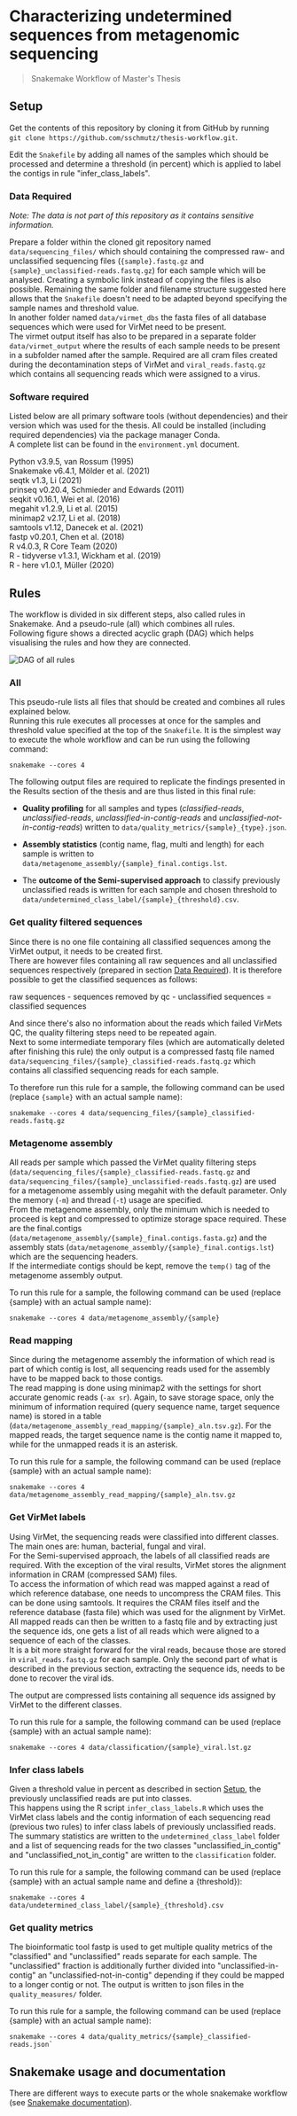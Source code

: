 # Characterizing undetermined sequences from metagenomic sequencing
> Snakemake Workflow of Master's Thesis

## Setup
Get the contents of this repository by cloning it from GitHub by running  
`git clone https://github.com/sschmutz/thesis-workflow.git`.  

Edit the `Snakefile` by adding all names of the samples which should be processed and determine a threshold (in percent) which is applied to label the contigs in rule "infer_class_labels".

### Data Required
*Note: The data is not part of this repository as it contains sensitive information.*  

Prepare a folder within the cloned git repository named `data/sequencing_files/` which should containing the compressed raw- and unclassified sequencing files (`{sample}.fastq.gz` and `{sample}_unclassified-reads.fastq.gz`) for each sample which will be analysed. Creating a symbolic link instead of copying the files is also possible. Remaining the same folder and filename structure suggested here allows that the `Snakefile` doesn't need to be adapted beyond specifying the sample names and threshold value.  
In another folder named `data/virmet_dbs` the fasta files of all database sequences which were used for VirMet need to be present.  
The virmet output itself has also to be prepared in a separate folder `data/virmet_output` where the results of each sample needs to be present in a subfolder named after the sample. Required are all cram files created during the decontamination steps of VirMet and `viral_reads.fastq.gz` which contains all sequencing reads which were assigned to a virus.

### Software required
Listed below are all primary software tools (without dependencies) and their version which was used for the thesis. All could be installed (including required dependencies) via the package manager Conda.  
A complete list can be found in the `environment.yml` document.

Python v3.9.5, van Rossum (1995)  
Snakemake v6.4.1, Mölder et al. (2021)  
seqtk v1.3, Li (2021)  
prinseq v0.20.4, Schmieder and Edwards (2011)  
seqkit v0.16.1, Wei et al. (2016)  
megahit v1.2.9, Li et al. (2015)  
minimap2 v2.17, Li et al. (2018)  
samtools v1.12, Danecek et al. (2021)  
fastp v0.20.1, Chen et al. (2018)  
R v4.0.3, R Core Team (2020)  
R - tidyverse v1.3.1, Wickham et al. (2019)  
R - here v1.0.1, Müller (2020)  


## Rules
The workflow is divided in six different steps, also called rules in Snakemake. And a pseudo-rule (all) which combines all rules.  
Following figure shows a directed acyclic graph (DAG) which helps visualising the rules and how they are connected.  


![DAG of all rules](dag.svg)

### All
This pseudo-rule lists all files that should be created and combines all rules explained below.  
Running this rule executes all processes at once for the samples and threshold value specified at the top of the `Snakefile`. It is the simplest way to execute the whole workflow and can be run using the following command:  
```
snakemake --cores 4
```

The following output files are required to replicate the findings presented in the Results section of the thesis and are thus listed in this final rule:  
- **Quality profiling** for all samples and types (*classified-reads*, *unclassified-reads*, *unclassified-in-contig-reads* and *unclassified-not-in-contig-reads*) written to `data/quality_metrics/{sample}_{type}.json`.  

- **Assembly statistics** (contig name, flag, multi and length) for each sample is written to `data/metagenome_assembly/{sample}_final.contigs.lst`.  

- The **outcome of the Semi-supervised approach** to classify previously unclassified reads is written for each sample and chosen threshold to `data/undetermined_class_label/{sample}_{threshold}.csv`.

### Get quality filtered sequences
Since there is no one file containing all classified sequences among the VirMet output, it needs to be created first.  
There are however files containing all raw sequences and all unclassified sequences respectively (prepared in section [Data Required](data-required)). It is therefore possible to get the classified sequences as follows:  

raw sequences - sequences removed by qc - unclassified sequences = classified sequences  

And since there's also no information about the reads which failed VirMets QC, the quality filtering steps need to be repeated again.  
Next to some intermediate temporary files (which are automatically deleted after finishing this rule) the only output is a compressed fastq file named `data/sequencing_files/{sample}_classified-reads.fastq.gz` which contains all classified sequencing reads for each sample.  

To therefore run this rule for a sample, the following command can be used (replace `{sample}` with an actual sample name):  
```
snakemake --cores 4 data/sequencing_files/{sample}_classified-reads.fastq.gz
```

### Metagenome assembly
All reads per sample which passed the VirMet quality filtering steps (`data/sequencing_files/{sample}_classified-reads.fastq.gz` and `data/sequencing_files/{sample}_unclassified-reads.fastq.gz`) are used for a metagenome assembly using megahit with the default parameter. Only the memory (`-m`) and thread (`-t`) usage are specified.  
From the metagenome assembly, only the minimum which is needed to proceed is kept and compressed to optimize storage space required. These are the final.contigs (`data/metagenome_assembly/{sample}_final.contigs.fasta.gz`) and the assembly stats (`data/metagenome_assembly/{sample}_final.contigs.lst`) which are the sequencing headers.  
If the intermediate contigs should be kept, remove the `temp()` tag of the metagenome assembly output.  

To run this rule for a sample, the following command can be used (replace {sample} with an actual sample name):  
```
snakemake --cores 4 data/metagenome_assembly/{sample}
```

### Read mapping
Since during the metagenome assembly the information of which read is part of which contig is lost, all sequencing reads used for the assembly have to be mapped back to those contigs.  
The read mapping is done using minimap2 with the settings for short accurate genomic reads (`-ax sr`). Again, to save storage space, only the minimum of information required (query sequence name, target sequence name) is stored in a table (`data/metagenome_assembly_read_mapping/{sample}_aln.tsv.gz`). For the mapped reads, the target sequence name is the contig name it mapped to, while for the unmapped reads it is an asterisk.  

To run this rule for a sample, the following command can be used (replace {sample} with an actual sample name):  
```
snakemake --cores 4 data/metagenome_assembly_read_mapping/{sample}_aln.tsv.gz
```

### Get VirMet labels
Using VirMet, the sequencing reads were classified into different classes. The main ones are: human, bacterial, fungal and viral.  
For the Semi-supervised approach, the labels of all classified reads are required. With the exception of the viral results, VirMet stores the alignment information in CRAM (compressed SAM) files.  
To access the information of which read was mapped against a read of which reference database, one needs to uncompress the CRAM files. This can be done using samtools. It requires the CRAM files itself and the reference database (fasta file) which was used for the alignment by VirMet. All mapped reads can then be written to a fastq file and by extracting just the sequence ids, one gets a list of all reads which were aligned to a sequence of each of the classes.  
It is a bit more straight forward for the viral reads, because those are stored in `viral_reads.fastq.gz` for each sample. Only the second part of what is described in the previous section, extracting the sequence ids, needs to be done to recover the viral ids.  

The output are compressed lists containing all sequence ids assigned by VirMet to the different classes.  

To run this rule for a sample, the following command can be used (replace {sample} with an actual sample name):  
```
snakemake --cores 4 data/classification/{sample}_viral.lst.gz
```

### Infer class labels
Given a threshold value in percent as described in section [Setup](setup), the previously unclassified reads are put into classes.  
This happens using the R script `infer_class_labels.R` which uses the VirMet class labels and the contig information of each sequencing read (previous two rules) to infer class labels of previously unclassified reads.  
The summary statistics are written to the `undetermined_class_label` folder and a list of sequencing reads for the two classes "unclassified_in_contig" and "unclassified_not_in_contig" are written to the `classification` folder.  

To run this rule for a sample, the following command can be used (replace {sample} with an actual sample name and define a {threshold}):  
```
snakemake --cores 4 data/undetermined_class_label/{sample}_{threshold}.csv
```

### Get quality metrics
The bioinformatic tool fastp is used to get multiple quality metrics of the "classified" and "unclassified" reads separate for each sample. The "unclassified" fraction is additionally further divided into "unclassified-in-contig" an "unclassified-not-in-contig" depending if they could be mapped to a longer contig or not. The output is written to json files in the `quality_measures/` folder.  

To run this rule for a sample, the following command can be used (replace {sample} with an actual sample name):  
```
snakemake --cores 4 data/quality_metrics/{sample}_classified-reads.json`
```

## Snakemake usage and documentation
There are different ways to execute parts or the whole snakemake workflow (see [Snakemake documentation](https://snakemake.readthedocs.io/en/stable/)).  
